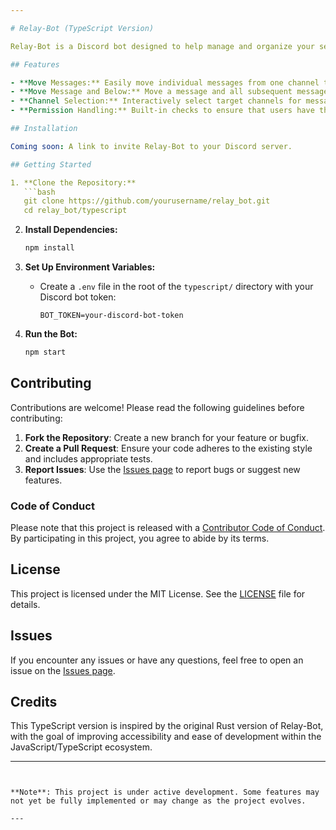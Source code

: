 ```yaml
---

# Relay-Bot (TypeScript Version)

Relay-Bot is a Discord bot designed to help manage and organize your server's channels by allowing messages to be moved between channels with ease. This TypeScript version of the bot is built for maintainability, scalability, and ease of use, leveraging modern JavaScript and TypeScript features.

## Features

- **Move Messages:** Easily move individual messages from one channel to another with a simple command.
- **Move Message and Below:** Move a message and all subsequent messages in a channel to a new channel.
- **Channel Selection:** Interactively select target channels for message relocation using Discord's select menus.
- **Permission Handling:** Built-in checks to ensure that users have the necessary permissions to move messages.

## Installation

Coming soon: A link to invite Relay-Bot to your Discord server.

## Getting Started

1. **Clone the Repository:**
   ```bash
   git clone https://github.com/yourusername/relay_bot.git
   cd relay_bot/typescript
   ```

2. **Install Dependencies:**
   ```bash
   npm install
   ```

3. **Set Up Environment Variables:**
   - Create a `.env` file in the root of the `typescript/` directory with your Discord bot token:
     ```
     BOT_TOKEN=your-discord-bot-token
     ```

4. **Run the Bot:**
   ```bash
   npm start
   ```

## Contributing

Contributions are welcome! Please read the following guidelines before contributing:

1. **Fork the Repository**: Create a new branch for your feature or bugfix.
2. **Create a Pull Request**: Ensure your code adheres to the existing style and includes appropriate tests.
3. **Report Issues**: Use the [Issues page](https://github.com/yourusername/relay_bot/issues) to report bugs or suggest new features.

### Code of Conduct

Please note that this project is released with a [Contributor Code of Conduct](CODE_OF_CONDUCT.md). By participating in this project, you agree to abide by its terms.

## License

This project is licensed under the MIT License. See the [LICENSE](../LICENSE) file for details.

## Issues

If you encounter any issues or have any questions, feel free to open an issue on the [Issues page](https://github.com/yourusername/relay_bot/issues).

## Credits

This TypeScript version is inspired by the original Rust version of Relay-Bot, with the goal of improving accessibility and ease of development within the JavaScript/TypeScript ecosystem.

---
```


**Note**: This project is under active development. Some features may not yet be fully implemented or may change as the project evolves.

---
